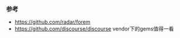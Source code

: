 ### 参考
*   https://github.com/radar/forem
*   https://github.com/discourse/discourse vendor下的gems值得一看
